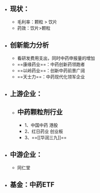 - ## 现状：
	- 毛利率：颗粒 > 饮片
	- 药效：饮片>颗粒
- ## 创新能力分析
	- 看研发费用支出，同时中药申报量的增加
	- ==康缘药业==：中药创新药领跑者
	- ==以岭药业==：创新中药前景广阔
	- ==天士力==：中药现代化领军企业
- ## 上游企业：
	- ## 中药颗粒剂行业
		- 1、中国中药   港股
		- 2、红日药业 创业板
		- 3、==[[华润三九]]==
- ## 中游企业：
	- 同仁堂
- ## 基金：中药ETF